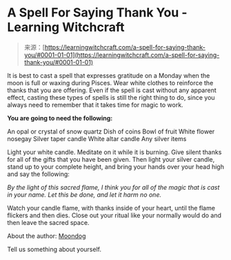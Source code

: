 <!--yml
category: 未分类
date: 2024-06-12 18:16:11
-->

# A Spell For Saying Thank You - Learning Witchcraft

> 来源：[https://learningwitchcraft.com/a-spell-for-saying-thank-you/#0001-01-01](https://learningwitchcraft.com/a-spell-for-saying-thank-you/#0001-01-01)

It is best to cast a spell that expresses gratitude on a Monday when the moon is full or waxing during Pisces. Wear white clothes to reinforce the thanks that you are offering. Even if the spell is cast without any apparent effect, casting these types of spells is still the right thing to do, since you always need to remember that it takes time for magic to work.

**You are going to need the following:**

An opal or crystal of snow quartz
Dish of coins
Bowl of fruit
White flower nosegay
Silver taper candle
White altar candle
Any silver items

Light your white candle. Meditate on it while it is burning. Give silent thanks for all of the gifts that you have been given. Then light your silver candle, stand up to your complete height, and bring your hands over your head high and say the following:

*By the light of this sacred flame,*
*I think you for all of the magic that is cast in your name.*
*Let this be done, and let it harm no one.*

Watch your candle flame, with thanks inside of your heart, until the flame flickers and then dies. Close out your ritual like your normally would do and then leave the sacred space.

About the author: [Moondog](https://learningwitchcraft.com/profile/?tthayer/)

Tell us something about yourself.